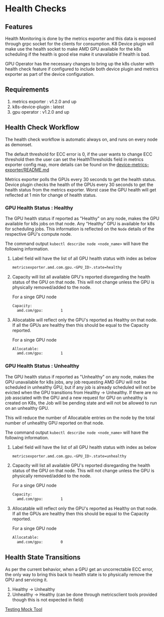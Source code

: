 # Health Checks

## Features

Health Monitoring is done by the metrics exporter and this data is exposed
through grpc socket for the clients for consumption. K8 Device plugin
will make use the health socket to make AMD GPU available for the k8s
scheduling if the health is good else make it unavailable if health is bad.

GPU Operator has the necessary changes to bring up the k8s
cluster with health check feature if configured to include both device plugin and metrics exporter as part of the device configuration.

## Requirements

1. metrics exporter : v1.2.0 and up
2. k8s-device-plugin : latest
3. gpu operator : v1.2.0 and up

## Health Check Workflow

The health check workflow is automatic always on, and runs on every node as
demonset.

The default threshold for ECC error is 0, if the user wants to change ECC threshold then the user can set the HealthThresholds field in metrics exporter config map, more details can be found on the [device-metrics-exporter/README.md](https://github.com/ROCm/device-metrics-exporter/blob/main/README.md)

Metrics exporter polls the GPUs every 30 seconds to get the health status. Device plugin checks the health of the GPUs every 30 seconds to get the health status from the metrics exporter. Worst case the GPU health will get reflected at 1 min for change of health status.

### GPU Health Status : Healthy

The GPU health status if reported as "Healthy" on any node, makes the GPU available for
k8s jobs on that node. Any "Healthy" GPU is available for k8s for scheduling jobs.
This information is reflected on the `Node` details of the respective GPU's
compute node.

The command output `kubectl describe node <node_name>` will have the following
information.

1. Label field will have the list of all GPU health status with index as below

   ```bash
   metricsexporter.amd.com.gpu.<GPU_ID>.state=healthy
   ```

2. Capacity will list all available GPU's reported disregarding the health
   status of the GPU on that node. This will not change unless the GPU is
   physically removed/added to the node.

   For a singe GPU node

   ```bash
   Capacity:
     amd.com/gpu:        1
   ```

3. Allocatable will reflect only the GPU's reported as Healthy on that node.
   If all the GPUs are healthy then this should be equal to the Capacity
   reported.

   For a singe GPU node

   ``` bash
   Allocatable:
     amd.com/gpu:        1
   ```

### GPU Health Status : Unhealthy

The GPU health status if reported as "Unhealthy" on any node, makes the GPU
unavailable for k8s jobs, any job requesting AMD GPU will not be scheduled in
unhealthy GPU, but if any job is already scheduled will not be evicted when
the GPU transitions from Healthy -> Unhealthy. If there are no job assciated
with the GPU and a new request for GPU on unhealthy is created on K8s, the Job
will be pending state and will not be allowed to run on an unhealthy GPU.

This will reduce the number of Allocatable entries on the node by the total
number of unhealthy GPU reported on that node.

The command output `kubectl describe node <node_name>` will have the following
information.

1. Label field will have the list of all GPU health status with index as below

   ```bash
   metricsexporter.amd.com.gpu.<GPU_ID>.state=unhealthy
   ```

2. Capacity will list all available GPU's reported disregarding the health
   status of the GPU on that node. This will not change unless the GPU is
   physically removed/added to the node.

   For a singe GPU node

   ```bash
   Capacity:
     amd.com/gpu:        1
   ```

3. Allocatable will reflect only the GPU's reported as Healthy on that node.
   If all the GPUs are healthy then this should be equal to the Capacity
   reported.

   For a singe GPU node

   ```bash
   Allocatable:
     amd.com/gpu:        0
   ```

## Health State Transitions

As per the current behavior, when a GPU get an uncorrectable ECC error, the
only way to bring this back to health state is to physically remove the GPU
and servicing it.

1. Healthy -> Unhealthy
2. Unhealthy -> Healthy (can be done through metricsclient tools provided though this
   is not expected in field)

[Testing Mock Tool](https://github.com/ROCm/device-metrics-exporter/blob/main/internal/README.md)
